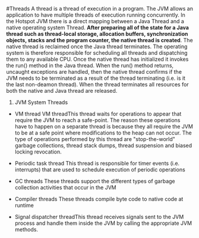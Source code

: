 #Threads
A thread is a thread of execution in a program. The JVM allows an application to
have multiple threads of execution running concurrently.
In the Hotspot JVM there is a direct mapping between a Java Thread and
a native operating system Thread. **After preparing all of the state for a
Java thread such as thread-local storage, allocation buffers, synchronization objects,
stacks and the program counter, the native thread is created**.
The native thread is reclaimed once the Java thread terminates.
The operating system is therefore responsible for scheduling all threads and
dispatching them to any available CPU. Once the native thread has initialized it
invokes the run() method in the Java thread.
 When the run() method returns, uncaught exceptions are handled,
 then the native thread confirms if the JVM needs to be terminated
 as a result of the thread terminating (i.e. is it the last non-deamon thread).
  When the thread terminates all resources for both the native and Java thread are released.

1. JVM System Threads
 - VM thread
 VM threadThis thread waits for operations to appear that require the JVM to reach a safe-point. The reason these operations have to happen on a separate thread is because they all require the JVM to be at a safe point where modifications to the heap can not occur. The type of operations performed by this thread are "stop-the-world" garbage collections, thread stack dumps, thread suspension and biased locking revocation.

 - Periodic task thread
 This thread is responsible for timer events (i.e. interrupts) that are used to schedule execution of periodic operations

 - GC threads
 These threads support the different types of garbage collection activities that occur in the JVM

 - Compiler threads
 These threads compile byte code to native code at runtime

 - Signal dispatcher threadThis thread receives signals sent to the JVM process and handle them inside the JVM by calling the appropriate JVM methods.

